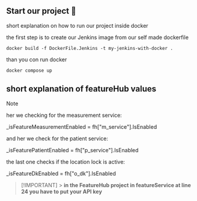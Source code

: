 ## Start our project :rocket:

short explanation on how to run our project inside docker

the first step is to create our Jenkins image from our self made dockerfile

```
docker build -f DockerFile.Jenkins -t my-jenkins-with-docker .
```

than you con run docker

```
docker compose up
```

## short explanation of featureHub values

> [!NOTE]
> her we checking for the measurement service:
>
> \_isFeatureMeasurementEnabled = fh["m_service"].IsEnabled
>
> and her we check for the patient service:
>
> \_isFeaturePatientEnabled = fh["p_service"].IsEnabled
>
> the last one checks if the location lock is active:
>
> \_isFeatureDkEnabled = fh["o_dk"].IsEnabled

> [!IMPORTANT] > **in the FeatureHub project in featureService at line 24 you have to put your API key**
